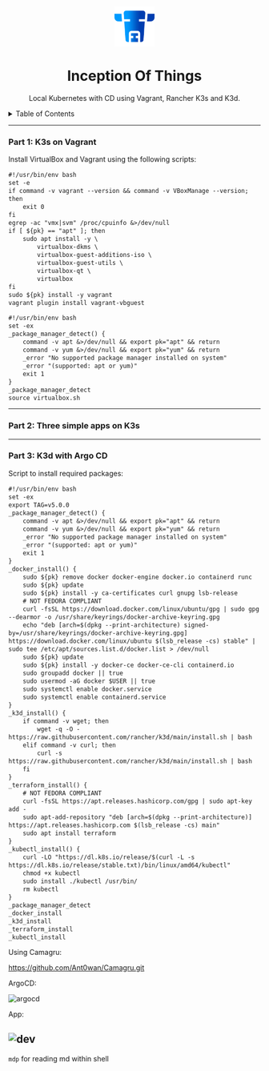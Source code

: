 <!-- TITLE -->
<br />
<div align="center">
  <img src="logo.png" alt="Logo" width="80" height="80">
  <h1 align="center">Inception Of Things</h3>
  <p align="center">
    Local Kubernetes with CD using Vagrant, Rancher K3s and K3d.
  </p>
</div>


<!-- TABLE OF CONTENTS -->
<details>
  <summary>Table of Contents</summary>
  <ol>
    <li>
      <a href="#about-the-project">About The Project</a>
      <ul>
        <li><a href="#built-with">Built With</a></li>
      </ul>
    </li>
    <li>
      <a href="#getting-started">Getting Started</a>
      <ul>
        <li><a href="#prerequisites">Prerequisites</a></li>
        <li><a href="#installation">Installation</a></li>
      </ul>
    </li>
    <li><a href="#usage">Usage</a></li>
    <li><a href="#roadmap">Roadmap</a></li>
    <li><a href="#contributing">Contributing</a></li>
    <li><a href="#license">License</a></li>
    <li><a href="#contact">Contact</a></li>
    <li><a href="#acknowledgments">Acknowledgments</a></li>
  </ol>
</details>


---
### Part 1: K3s on Vagrant

Install VirtualBox and Vagrant using the following scripts:

```=shell
#!/usr/bin/env bash
set -e
if command -v vagrant --version && command -v VBoxManage --version; then
	exit 0
fi
egrep -ac "vmx|svm" /proc/cpuinfo &>/dev/null
if [ ${pk} == "apt" ]; then
	sudo apt install -y \
		virtualbox-dkms \
		virtualbox-guest-additions-iso \
		virtualbox-guest-utils \
		virtualbox-qt \
		virtualbox
fi
sudo ${pk} install -y vagrant
vagrant plugin install vagrant-vbguest
```


```=shell
#!/usr/bin/env bash
set -ex
_package_manager_detect() {
	command -v apt &>/dev/null && export pk="apt" && return
	command -v yum &>/dev/null && export pk="yum" && return
	_error "No supported package manager installed on system"
	_error "(supported: apt or yum)"
	exit 1
}
_package_manager_detect
source virtualbox.sh
```

---
### Part 2: Three simple apps on K3s


---
### Part 3: K3d with Argo CD

Script to install required packages:

```=shell
#!/usr/bin/env bash
set -ex
export TAG=v5.0.0
_package_manager_detect() {
	command -v apt &>/dev/null && export pk="apt" && return
	command -v yum &>/dev/null && export pk="yum" && return
	_error "No supported package manager installed on system"
	_error "(supported: apt or yum)"
	exit 1
}
_docker_install() {
	sudo ${pk} remove docker docker-engine docker.io containerd runc
	sudo ${pk} update
	sudo ${pk} install -y ca-certificates curl gnupg lsb-release
	# NOT FEDORA COMPLIANT
	curl -fsSL https://download.docker.com/linux/ubuntu/gpg | sudo gpg --dearmor -o /usr/share/keyrings/docker-archive-keyring.gpg
	echo "deb [arch=$(dpkg --print-architecture) signed-by=/usr/share/keyrings/docker-archive-keyring.gpg] https://download.docker.com/linux/ubuntu $(lsb_release -cs) stable" | sudo tee /etc/apt/sources.list.d/docker.list > /dev/null
	sudo ${pk} update
	sudo ${pk} install -y docker-ce docker-ce-cli containerd.io
	sudo groupadd docker || true
	sudo usermod -aG docker $USER || true
	sudo systemctl enable docker.service
	sudo systemctl enable containerd.service
}
_k3d_install() {
	if command -v wget; then
		wget -q -O - https://raw.githubusercontent.com/rancher/k3d/main/install.sh | bash
	elif command -v curl; then
		curl -s https://raw.githubusercontent.com/rancher/k3d/main/install.sh | bash
	fi
}
_terraform_install() {
	# NOT FEDORA COMPLIANT
	curl -fsSL https://apt.releases.hashicorp.com/gpg | sudo apt-key add -
	sudo apt-add-repository "deb [arch=$(dpkg --print-architecture)] https://apt.releases.hashicorp.com $(lsb_release -cs) main"
	sudo apt install terraform
}
_kubectl_install() {
	curl -LO "https://dl.k8s.io/release/$(curl -L -s https://dl.k8s.io/release/stable.txt)/bin/linux/amd64/kubectl"
	chmod +x kubectl
	sudo install ./kubectl /usr/bin/
	rm kubectl
}
_package_manager_detect
_docker_install
_k3d_install
_terraform_install
_kubectl_install
```

Using Camagru:

https://github.com/Ant0wan/Camagru.git

ArgoCD:

![argocd](https://static.wixstatic.com/media/e4ff2a_7edd00616f9c4f05a2f8df63f13ecf51~mv2.png/v1/fill/w_740,h_421,al_c,q_95/e4ff2a_7edd00616f9c4f05a2f8df63f13ecf51~mv2.webp)

App:

![dev](https://static.wixstatic.com/media/e4ff2a_332637e95e8f48d5aedfb9a6e32c81e2~mv2.png/v1/fill/w_740,h_315,al_c,q_95/e4ff2a_332637e95e8f48d5aedfb9a6e32c81e2~mv2.webp)
---

`mdp` for reading md within shell

